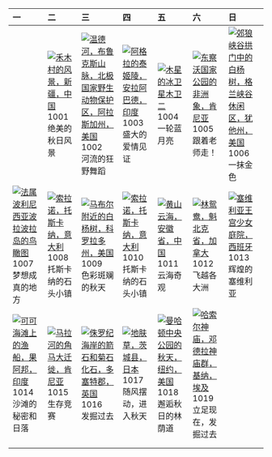 | 一                                                                                                                                                                                       | 二                                                                                                                                                                                           | 三                                                                                                                                                                                                              | 四                                                                                                                                                                                                     | 五                                                                                                                                                                                                    | 六                                                                                                                                                                                               | 日                                                                                                                                                                                              |
|:----------------------------------------------------------------------------------------------------------------------------------------------------------------------------------------|:--------------------------------------------------------------------------------------------------------------------------------------------------------------------------------------------|:---------------------------------------------------------------------------------------------------------------------------------------------------------------------------------------------------------------|:------------------------------------------------------------------------------------------------------------------------------------------------------------------------------------------------------|:-----------------------------------------------------------------------------------------------------------------------------------------------------------------------------------------------------|:------------------------------------------------------------------------------------------------------------------------------------------------------------------------------------------------|:-----------------------------------------------------------------------------------------------------------------------------------------------------------------------------------------------|
|                                                                                                                                                                                         | [![](https://www.bing.com/th?id=OHR.NationalDay2024_ZH-CN7026189162_320x240.jpg '禾木村的风景，新疆，中国')](https://www.bing.com/th?id=OHR.NationalDay2024_ZH-CN7026189162_UHD.jpg)<br>1001<br>绝美的秋日风景 | [![](https://www.bing.com/th?id=OHR.WindRiverAlaska_ZH-CN7317039321_320x240.jpg '温德河，布鲁克斯山脉，北极国家野生动物保护区，阿拉斯加州，美国')](https://www.bing.com/th?id=OHR.WindRiverAlaska_ZH-CN7317039321_UHD.jpg)<br>1002<br>河流的狂野舞蹈 | [![](https://www.bing.com/th?id=OHR.TajMahalReflection_ZH-CN7498774173_320x240.jpg '阿格拉的泰姬陵，安拉阿巴德，印度')](https://www.bing.com/th?id=OHR.TajMahalReflection_ZH-CN7498774173_UHD.jpg)<br>1003<br>盛大的爱情见证 | [![](https://www.bing.com/th?id=OHR.EuropaMoon_ZH-CN0149249980_320x240.jpg '木星的冰卫星木卫二')](https://www.bing.com/th?id=OHR.EuropaMoon_ZH-CN0149249980_UHD.jpg)<br>1004<br>一轮蓝月亮                         | [![](https://www.bing.com/th?id=OHR.ElephantTeacher_ZH-CN0543308499_320x240.jpg '东察沃国家公园的非洲象，肯尼亚')](https://www.bing.com/th?id=OHR.ElephantTeacher_ZH-CN0543308499_UHD.jpg)<br>1005<br>跟着老师走！   | [![](https://www.bing.com/th?id=OHR.CoyoteGulch_ZH-CN2869463336_320x240.jpg '郊狼峡谷拱门中的白杨树，格兰峡谷休闲区，犹他州，美国')](https://www.bing.com/th?id=OHR.CoyoteGulch_ZH-CN2869463336_UHD.jpg)<br>1006<br>一抹金色 |
| [![](https://www.bing.com/th?id=OHR.BoraPapeete_ZH-CN1991283465_320x240.jpg '法属波利尼西亚波拉波拉岛的鸟瞰图')](https://www.bing.com/th?id=OHR.BoraPapeete_ZH-CN1991283465_UHD.jpg)<br>1007<br>梦想成真的地方 | [![](https://www.bing.com/th?id=OHR.SoranoItaly_ZH-CN1190725201_320x240.jpg '索拉诺，托斯卡纳，意大利')](https://www.bing.com/th?id=OHR.SoranoItaly_ZH-CN1190725201_UHD.jpg)<br>1008<br>托斯卡纳的石头小镇       | [![](https://www.bing.com/th?id=OHR.AspensColorado_ZH-CN0132780533_320x240.jpg '马布尔附近的白杨树，科罗拉多州，美国')](https://www.bing.com/th?id=OHR.AspensColorado_ZH-CN0132780533_UHD.jpg)<br>1009<br>色彩斑斓的秋天                | [![](https://www.bing.com/th?id=OHR.SoranoItaly_ZH-CN5842160079_320x240.jpg '索拉诺，托斯卡纳，意大利')](https://www.bing.com/th?id=OHR.SoranoItaly_ZH-CN5842160079_UHD.jpg)<br>1010<br>托斯卡纳的石头小镇                 | [![](https://www.bing.com/th?id=OHR.Chongyang2024_ZH-CN4180097837_320x240.jpg '黄山云海，安徽省，中国')](https://www.bing.com/th?id=OHR.Chongyang2024_ZH-CN4180097837_UHD.jpg)<br>1011<br>云海奇观                  | [![](https://www.bing.com/th?id=OHR.QuebecDuck_ZH-CN0588954873_320x240.jpg '林鸳鸯，魁北克省，加拿大')](https://www.bing.com/th?id=OHR.QuebecDuck_ZH-CN0588954873_UHD.jpg)<br>1012<br>飞越各大洲                 | [![](https://www.bing.com/th?id=OHR.AlcazarSeville_ZH-CN5581795099_320x240.jpg '塞维利亚王宫少女庭院，西班牙')](https://www.bing.com/th?id=OHR.AlcazarSeville_ZH-CN5581795099_UHD.jpg)<br>1013<br>辉煌的塞维利亚    |
| [![](https://www.bing.com/th?id=OHR.CocoBeach_ZH-CN7503553722_320x240.jpg '可可海滩上的渔船，果阿邦，印度')](https://www.bing.com/th?id=OHR.CocoBeach_ZH-CN7503553722_UHD.jpg)<br>1014<br>沙滩的秘密和日落     | [![](https://www.bing.com/th?id=OHR.MaraMigration_ZH-CN8215566853_320x240.jpg '马拉河的角马大迁徙，肯尼亚')](https://www.bing.com/th?id=OHR.MaraMigration_ZH-CN8215566853_UHD.jpg)<br>1015<br>生存竞赛       | [![](https://www.bing.com/th?id=OHR.FossilsDorset_ZH-CN8722623801_320x240.jpg '侏罗纪海岸的箭石和菊石化石，多塞特郡，英国')](https://www.bing.com/th?id=OHR.FossilsDorset_ZH-CN8722623801_UHD.jpg)<br>1016<br>发掘过去                  | [![](https://www.bing.com/th?id=OHR.KochiaJapan_ZH-CN9896157139_320x240.jpg '地肤草，茨城县，日本')](https://www.bing.com/th?id=OHR.KochiaJapan_ZH-CN9896157139_UHD.jpg)<br>1017<br>随风摆动，进入秋天                   | [![](https://www.bing.com/th?id=OHR.CentralParkAutumn_ZH-CN2757358246_320x240.jpg '曼哈顿中央公园的秋天，纽约，美国')](https://www.bing.com/th?id=OHR.CentralParkAutumn_ZH-CN2757358246_UHD.jpg)<br>1018<br>邂逅秋日的林荫道 | [![](https://www.bing.com/th?id=OHR.DenderaTemple_ZH-CN3097745887_320x240.jpg '哈索尔神庙，邓德拉神庙群，基纳，埃及')](https://www.bing.com/th?id=OHR.DenderaTemple_ZH-CN3097745887_UHD.jpg)<br>1019<br>立足现在，发掘过去 |                                                                                                                                                                                                |
|                                                                                                                                                                                         |                                                                                                                                                                                             |                                                                                                                                                                                                                |                                                                                                                                                                                                       |                                                                                                                                                                                                      |                                                                                                                                                                                                 |                                                                                                                                                                                                |
|                                                                                                                                                                                         |                                                                                                                                                                                             |                                                                                                                                                                                                                |                                                                                                                                                                                                       |                                                                                                                                                                                                      |                                                                                                                                                                                                 |                                                                                                                                                                                                |